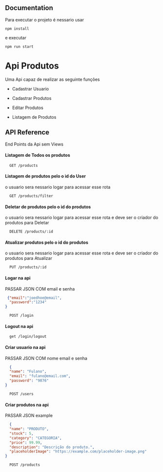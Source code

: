
## Documentation

Para executar o projeto é nessario usar 

```node
npm install
```
e executar 
```node
npm run start
```



# Api Produtos 

Uma Api capaz de realizar as seguinte funções

- Cadastrar Usuario

- Cadastrar Produtos

- Editar Produtos 

- Listagem de Produtos

## API Reference
End Points da Api sem Views
#### Listagem de Todos os produtos
```http
  GET /products
```

#### Listagem de produtos pelo o id do User
o usuario sera nessario logar para acessar esse rota
```http
  GET /products/filter
```

#### Deletar de produtos pelo o id do produtos
o usuario sera nessario logar para acessar esse rota
e deve ser o criador do produtos para Deletar
```http
  DELETE /products/:id
```



#### Atualizar produtos pelo o id do produtos
o usuario sera nessario logar para acessar esse rota
e deve ser o criador do produtos para Atualizar
```http
  PUT /products/:id
```


#### Logar na api 
PASSAR JSON COM email e senha
```json
 {"email":"joedhoe@email",
  "password":"1234"
} 
```

```http
  POST /login
```

#### Logout na api 

```http
  get /login/logout
```

#### Criar usuario na api 
PASSAR JSON COM nome email e senha 

```json
  {
  "name": "Fulano",
  "email": "fulano@email.com",
  "password": "9876"
}
```
```http
  POST /users
```


#### Criar produtos na api 
PASSAR JSON example
```json
  {
  "name": "PRODUTO",
  "stock": 5,
  "category": "CATEGORIA",
  "price": 99.99,
  "description": "Descrição do produto.",
  "placeholderImage": "https://example.com/placeholder-image.png"
}
```

```http
  POST /products
```

